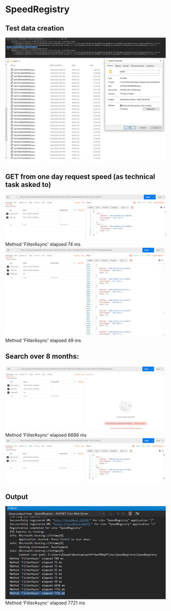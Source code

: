 # SpeedRegistry
## Test data creation
![create](images/1.png)
![size](images/2.png)
## GET from one day request speed (as technical task asked to)
![create](images/3.png)
Method 'FilterAsync' elapsed 74 ms
![size](images/4.png)
Method 'FilterAsync' elapsed 49 ms
## Search over 8 months:
![create](images/5.png)
Method 'FilterAsync' elapsed 6698 ms
![size](images/6.png)
## Output
![size](images/7.png)
Method 'FilterAsync' elapsed 7721 ms

